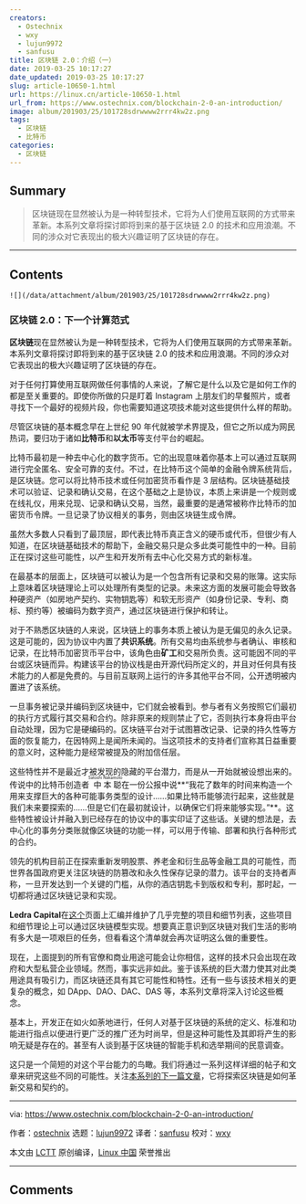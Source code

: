 ```yaml
---
creators:
  - Ostechnix
  - wxy
  - lujun9972
  - sanfusu
title: 区块链 2.0：介绍（一）
date: 2019-03-25 10:17:27
date_updated: 2019-03-25 10:17:27
slug: article-10650-1.html
url: https://linux.cn/article-10650-1.html
url_from: https://www.ostechnix.com/blockchain-2-0-an-introduction/
image: album/201903/25/101728sdrwwww2rrr4kw2z.png
tags:
  - 区块链
  - 比特币
categories:
  - 区块链
---
```


## Summary

> 区块链现在显然被认为是一种转型技术，它将为人们使用互联网的方式带来革新。本系列文章将探讨即将到来的基于区块链 2.0 的技术和应用浪潮。不同的涉众对它表现出的极大兴趣证明了区块链的存在。

***

<!-- more -->

## Contents

`![](/data/attachment/album/201903/25/101728sdrwwww2rrr4kw2z.png)`

### 区块链 2.0：下一个计算范式

**区块链**现在显然被认为是一种转型技术，它将为人们使用互联网的方式带来革新。本系列文章将探讨即将到来的基于区块链 2.0 的技术和应用浪潮。不同的涉众对它表现出的极大兴趣证明了区块链的存在。

对于任何打算使用互联网做任何事情的人来说，了解它是什么以及它是如何工作的都是至关重要的。即使你所做的只是盯着 Instagram 上朋友们的早餐照片，或者寻找下一个最好的视频片段，你也需要知道这项技术能对这些提供什么样的帮助。

尽管区块链的基本概念早在上世纪 90 年代就被学术界提及，但它之所以成为网民热词，要归功于诸如**比特币**和**以太币**等支付平台的崛起。

比特币最初是一种去中心化的数字货币。它的出现意味着你基本上可以通过互联网进行完全匿名、安全可靠的支付。不过，在比特币这个简单的金融令牌系统背后，是区块链。您可以将比特币技术或任何加密货币看作是 3 层结构。区块链基础技术可以验证、记录和确认交易，在这个基础之上是协议，本质上来讲是一个规则或在线礼仪，用来兑现、记录和确认交易，当然，最重要的是通常被称作比特币的加密货币令牌。一旦记录了协议相关的事务，则由区块链生成令牌。

虽然大多数人只看到了最顶层，即代表比特币真正含义的硬币或代币，但很少有人知道，在区块链基础技术的帮助下，金融交易只是众多此类可能性中的一种。目前正在探讨这些可能性，以产生和开发所有去中心化交易方式的新标准。

在最基本的层面上，区块链可以被认为是一个包含所有记录和交易的账簿。这实际上意味着区块链理论上可以处理所有类型的记录。未来这方面的发展可能会导致各种硬资产（如房地产契约、实物钥匙等）和软无形资产（如身份记录、专利、商标、预约等）被编码为数字资产，通过区块链进行保护和转让。

对于不熟悉区块链的人来说，区块链上的事务本质上被认为是无偏见的永久记录。这是可能的，因为协议中内置了**共识系统**。所有交易均由系统参与者确认、审核和记录，在比特币加密货币平台中，该角色由**矿工**和交易所负责。这可能因不同的平台或区块链而异。构建该平台的协议栈是由开源代码所定义的，并且对任何具有技术能力的人都是免费的。与目前互联网上运行的许多其他平台不同，公开透明被内置进了该系统。

一旦事务被记录并编码到区块链中，它们就会被看到。参与者有义务按照它们最初的执行方式履行其交易和合约。除非原来的规则禁止了它，否则执行本身将由平台自动处理，因为它是硬编码的。区块链平台对于试图篡改记录、记录的持久性等方面的恢复能力，在因特网上是闻所未闻的。当这项技术的支持者们宣称其日益重要的意义时，这种能力是经常被提及的附加信任层。

这些特性并不是最近才被发现的隐藏的平台潜力，而是从一开始就被设想出来的。传说中的比特币创造者<ruby> 中本聪 <rt>  Satoshi Nakamoto </rt></ruby>在一份公报中说**“我花了数年的时间来构造一个用来支撑巨大的各种可能事务类型的设计……如果比特币能够流行起来，这些就是我们未来要探索的……但是它们在最初就设计，以确保它们将来能够实现。”**。这些特性被设计并融入到已经存在的协议中的事实印证了这些话。关键的想法是，去中心化的事务分类账就像区块链的功能一样，可以用于传输、部署和执行各种形式的合约。

领先的机构目前正在探索重新发明股票、养老金和衍生品等金融工具的可能性，而世界各国政府更关注区块链的防篡改和永久性保存记录的潜力。该平台的支持者声称，一旦开发达到一个关键的门槛，从你的酒店钥匙卡到版权和专利，那时起，一切都将通过区块链记录和实现。

**Ledra Capital**在[这个](http://ledracapital.com/blog/2014/3/11/bitcoin-series-24-the-mega-master-blockchain-list)页面上汇编并维护了几乎完整的项目和细节列表，这些项目和细节理论上可以通过区块链模型实现。想要真正意识到区块链对我们生活的影响有多大是一项艰巨的任务，但看看这个清单就会再次证明这么做的重要性。

现在，上面提到的所有官僚和商业用途可能会让你相信，这样的技术只会出现在政府和大型私营企业领域。然而，事实远非如此。鉴于该系统的巨大潜力使其对此类用途具有吸引力，而区块链还具有其它可能性和特性。还有一些与该技术相关的更复杂的概念，如 DApp、DAO、DAC、DAS 等，本系列文章将深入讨论这些概念。

基本上，开发正在如火如荼地进行，任何人对基于区块链的系统的定义、标准和功能进行指点以便进行更广泛的推广还为时尚早，但是这种可能性及其即将产生的影响无疑是存在的。甚至有人谈到基于区块链的智能手机和选举期间的民意调查。

这只是一个简短的对这个平台能力的鸟瞰。我们将通过一系列这样详细的帖子和文章来研究这些不同的可能性。关注[本系列的下一篇文章](https://www.ostechnix.com/blockchain-2-0-revolutionizing-the-financial-system/)，它将探索区块链是如何革新交易和契约的。

---

via: <https://www.ostechnix.com/blockchain-2-0-an-introduction/>

作者：[ostechnix](https://www.ostechnix.com/author/editor/) 选题：[lujun9972](https://github.com/lujun9972) 译者：[sanfusu](https://github.com/sanfusu) 校对：[wxy](https://github.com/wxy)

本文由 [LCTT](https://github.com/LCTT/TranslateProject) 原创编译，[Linux 中国](https://linux.cn/) 荣誉推出

***

## Comments
